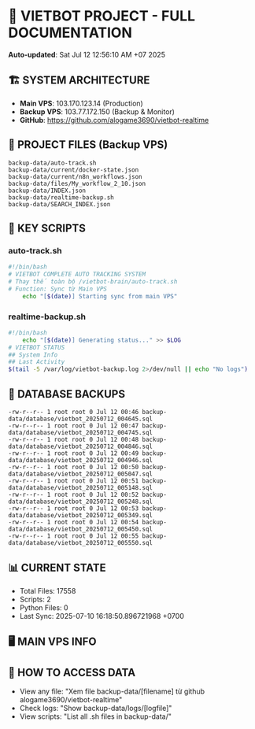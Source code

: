 # 🤖 VIETBOT PROJECT - FULL DOCUMENTATION
**Auto-updated**: Sat Jul 12 12:56:10 AM +07 2025

## 🏗️ SYSTEM ARCHITECTURE
- **Main VPS**: 103.170.123.14 (Production)
- **Backup VPS**: 103.77.172.150 (Backup & Monitor)
- **GitHub**: https://github.com/alogame3690/vietbot-realtime

## 📁 PROJECT FILES (Backup VPS)
```
backup-data/auto-track.sh
backup-data/current/docker-state.json
backup-data/current/n8n_workflows.json
backup-data/files/My_workflow_2_10.json
backup-data/INDEX.json
backup-data/realtime-backup.sh
backup-data/SEARCH_INDEX.json
```

## 🔧 KEY SCRIPTS
### auto-track.sh
```bash
#!/bin/bash
# VIETBOT COMPLETE AUTO TRACKING SYSTEM
# Thay thế toàn bộ /vietbot-brain/auto-track.sh
# Function: Sync từ Main VPS
    echo "[$(date)] Starting sync from main VPS"
```
### realtime-backup.sh
```bash
#!/bin/bash
    echo "[$(date)] Generating status..." >> $LOG
# VIETBOT STATUS
## System Info
## Last Activity
$(tail -5 /var/log/vietbot-backup.log 2>/dev/null || echo "No logs")
```

## 💾 DATABASE BACKUPS
```
-rw-r--r-- 1 root root 0 Jul 12 00:46 backup-data/database/vietbot_20250712_004645.sql
-rw-r--r-- 1 root root 0 Jul 12 00:47 backup-data/database/vietbot_20250712_004745.sql
-rw-r--r-- 1 root root 0 Jul 12 00:48 backup-data/database/vietbot_20250712_004846.sql
-rw-r--r-- 1 root root 0 Jul 12 00:49 backup-data/database/vietbot_20250712_004946.sql
-rw-r--r-- 1 root root 0 Jul 12 00:50 backup-data/database/vietbot_20250712_005047.sql
-rw-r--r-- 1 root root 0 Jul 12 00:51 backup-data/database/vietbot_20250712_005148.sql
-rw-r--r-- 1 root root 0 Jul 12 00:52 backup-data/database/vietbot_20250712_005248.sql
-rw-r--r-- 1 root root 0 Jul 12 00:53 backup-data/database/vietbot_20250712_005349.sql
-rw-r--r-- 1 root root 0 Jul 12 00:54 backup-data/database/vietbot_20250712_005450.sql
-rw-r--r-- 1 root root 0 Jul 12 00:55 backup-data/database/vietbot_20250712_005550.sql
```

## 📊 CURRENT STATE
- Total Files: 17558
- Scripts: 2
- Python Files: 0
- Last Sync: 2025-07-10 16:18:50.896721968 +0700

## 🖥️ MAIN VPS INFO


## 🚨 HOW TO ACCESS DATA
- View any file: "Xem file backup-data/[filename] từ github alogame3690/vietbot-realtime"
- Check logs: "Show backup-data/logs/[logfile]"
- View scripts: "List all .sh files in backup-data/"
